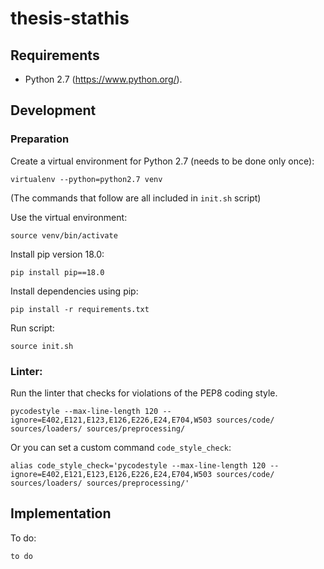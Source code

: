 # thesis-stathis

## Requirements

- Python 2.7 (https://www.python.org/).


## Development

### Preparation
 
Create a virtual environment for Python 2.7 (needs to be done only once):

    virtualenv --python=python2.7 venv

(The commands that follow are all included in `init.sh` script)

Use the virtual environment:

    source venv/bin/activate

Install pip version 18.0:

    pip install pip==18.0

Install dependencies using pip:

    pip install -r requirements.txt
    

Run script:

    source init.sh


### Linter:
    
Run the linter that checks for violations of the PEP8 coding style.
    
    pycodestyle --max-line-length 120 --ignore=E402,E121,E123,E126,E226,E24,E704,W503 sources/code/ sources/loaders/ sources/preprocessing/

Or you can set a custom command `code_style_check`:
    
    alias code_style_check='pycodestyle --max-line-length 120 --ignore=E402,E121,E123,E126,E226,E24,E704,W503 sources/code/ sources/loaders/ sources/preprocessing/'


## Implementation

To do:

    to do


